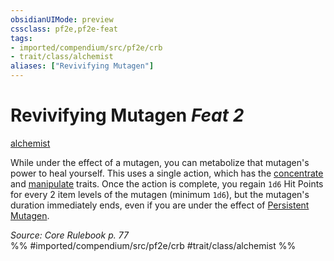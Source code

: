 ```yaml
---
obsidianUIMode: preview
cssclass: pf2e,pf2e-feat
tags:
- imported/compendium/src/pf2e/crb
- trait/class/alchemist
aliases: ["Revivifying Mutagen"]
---
```

# Revivifying Mutagen  *Feat 2*  
[alchemist](rules/traits/alchemist.md)  


While under the effect of a mutagen, you can metabolize that mutagen's power to heal yourself. This uses a single action, which has the [concentrate](concentrate.md) and [manipulate](manipulate.md) traits. Once the action is complete, you regain `1d6` Hit Points for every 2 item levels of the mutagen (minimum `1d6`), but the mutagen's duration immediately ends, even if you are under the effect of [Persistent Mutagen](persistent-mutagen.md).

*Source: Core Rulebook p. 77*  
%% #imported/compendium/src/pf2e/crb #trait/class/alchemist %%
